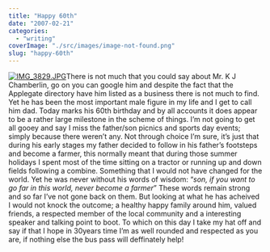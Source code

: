 ```yaml
---
title: "Happy 60th"
date: "2007-02-21"
categories: 
  - "writing"
coverImage: "./src/images/image-not-found.png"
slug: "happy-60th"
---
```


[![IMG_3829.JPG](/images/257181807_c5f80e01d9_m.jpg)](http://www.flickr.com/photos/funkylarma/257181807/ "Photo Sharing")There is not much that you could say about Mr. K J Chamberlin, go on you can google him and despite the fact that the Applegate directory have him listed as a business there is not much to find. Yet he has been the most important male figure in my life and I get to call him dad. Today marks his 60th birthday and by all accounts it does appear to be a rather large milestone in the scheme of things. I’m not going to get all gooey and say I miss the father/son picnics and sports day events; simply because there weren’t any. Not through choice I’m sure, it’s just that during his early stages my father decided to follow in his father’s footsteps and become a farmer, this normally meant that during those summer holidays I spent most of the time sitting on a tractor or running up and down fields following a combine. Something that I would not have changed for the world. Yet he was never without his words of wisdom: “_son, if you want to go far in this world, never become a farmer_” These words remain strong and so far I’ve not gone back on them. But looking at what he has acheived I would not knock the outcome; a healthy happy family around him, valued friends, a respected member of the local community and a interesting speaker and talking point to boot. To which on this day I take my hat off and say if that I hope in 30years time I’m as well rounded and respected as you are, if nothing else the bus pass will deffinately help!
